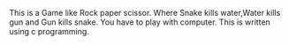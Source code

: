 This is a Game like Rock paper scissor. Where Snake kills water,Water kills gun and Gun kills snake. You have to play with computer. This is written using c programming.
